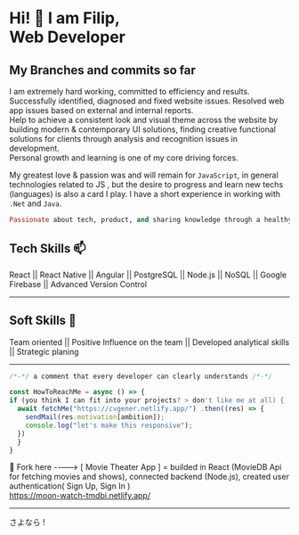 # Hi! 👋 I am Filip, <br/> Web Developer 

## My Branches and commits so far 

I am extremely hard working, committed to efficiency and results. Successfully identified, diagnosed and fixed website issues. Resolved web app issues based on external and internal reports. <br/> Help to achieve a consistent look and visual theme across the website by building modern & contemporary UI solutions, finding creative functional solutions for clients through analysis and recognition issues in development. 
<br/> Personal growth and learning is one of my core driving forces. 

My greatest love & passion was and will remain for  ```JavaScript```, in general technologies related to JS , but the desire to progress and learn new techs (languages) is also a card I play. I have a short experience in working with ```.Net``` and ```Java```.

```ruby
Passionate about tech, product, and sharing knowledge through a healthy and instructive form of community.
```

## Tech Skills 📫 

React || React Native || Angular || PostgreSQL || Node.js || NoSQL || Google Firebase || Advanced Version Control
<hr>

## Soft Skills 🌱

Team oriented || Positive Influence on the team || Developed analytical skills || Strategic planing
<hr>

```javascript
/*-*/ a comment that every developer can clearly understands /*-*/

const HowToReachMe = async () => {
if (you think I can fit into your projects? > don't like me at all) {
  await fetchMe("https://cvgener.netlify.app/") .then((res) => {
    sendMail(res.motivation[ambition]);
    console.log("let's make this responsive");
  })
  }
} 
```

🔭 Fork here ----> [ Movie Theater App ] = builded in React (MovieDB Api for fetching movies and shows), connected backend (Node.js), created user authentication( Sign Up, Sign In ) <br/>
https://moon-watch-tmdbi.netlify.app/

<hr>

さよなら !
